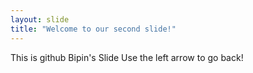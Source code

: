 ```yaml
---
layout: slide
title: "Welcome to our second slide!"
---
```

This is github Bipin's Slide
Use the left arrow to go back!

